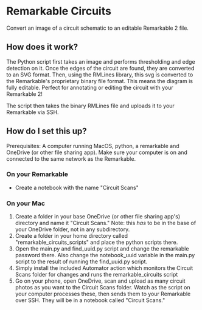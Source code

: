 # Remarkable Circuits

Convert an image of a circuit schematic to an editable Remarkable 2 file. 

## How does it work?
The Python script first takes an image and performs thresholding and edge detection on it. Once the edges of the circuit are found, they are converted to an SVG format. Then, using the RMLines library, this svg is converted to the Remarkable's proprietary binary file format. This means the diagram is fully editable. Perfect for annotating or editing the circuit with your Remarkable 2! 

The script then takes the binary RMLines file and uploads it to your Remarkable via SSH.

## How do I set this up?

Prerequisites: A computer running MacOS, python, a remarkable and OneDrive (or other file sharing app). Make sure your computer is on and connected to the same network as the Remarkable. 

### On your Remarkable
- Create a notebook with the name "Circuit Scans"

### On your Mac
1. Create a folder in your base OneDrive (or other file sharing app's) directory and name it "Circuit Scans." Note: this *has* to be in the base of your OneDrive folder, not in any subdirectory.
2. Create a folder in your home directory called "remarkable_circuits_scripts" and place the python scripts there.
3. Open the main.py and find_uuid.py script and change the remarkable password there. Also change the notebook_uuid variable in the main.py script to the result of running the find_uuid.py script.
5. Simply install the included Automator action which monitors the Circuit Scans folder for changes and runs the remarkable_circuits script
6. Go on your phone, open OneDrive, scan and upload as many circuit photos as you want to the Circuit Scans folder. Watch as the script on your computer processes these, then sends them to your Remarkable over SSH. They will be in a notebook called "Circuit Scans."
